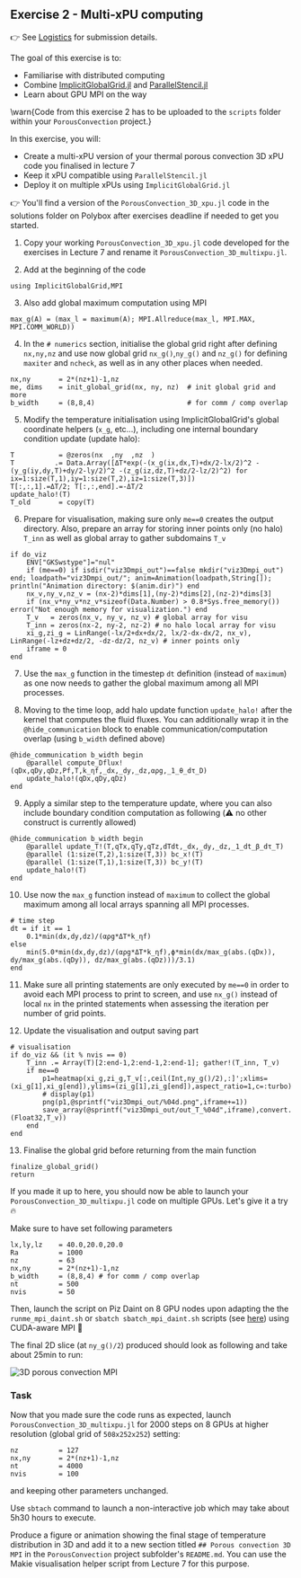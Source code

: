 <!--This file was generated, do not modify it.-->
## Exercise 2 - **Multi-xPU computing**

👉 See [Logistics](/logistics/#submission) for submission details.

The goal of this exercise is to:
- Familiarise with distributed computing
- Combine [ImplicitGlobalGrid.jl](https://github.com/eth-cscs/ImplicitGlobalGrid.jl) and [ParallelStencil.jl](https://github.com/omlins/ParallelStencil.jl)
- Learn about GPU MPI on the way

\warn{Code from this exercise 2 has to be uploaded to the `scripts` folder within your `PorousConvection` project.}

In this exercise, you will:
- Create a multi-xPU version of your thermal porous convection 3D xPU code you finalised in lecture 7
- Keep it xPU compatible using `ParallelStencil.jl`
- Deploy it on multiple xPUs using `ImplicitGlobalGrid.jl`

👉 You'll find a version of the `PorousConvection_3D_xpu.jl` code in the solutions folder on Polybox after exercises deadline if needed to get you started.

1. Copy your working `PorousConvection_3D_xpu.jl` code developed for the exercises in Lecture 7 and rename it `PorousConvection_3D_multixpu.jl`.

2. Add at the beginning of the code

````julia:ex1
using ImplicitGlobalGrid,MPI
````

3. Also add global maximum computation using MPI

````julia:ex2
max_g(A) = (max_l = maximum(A); MPI.Allreduce(max_l, MPI.MAX, MPI.COMM_WORLD))
````

4. In the `# numerics` section, initialise the global grid right after defining `nx,ny,nz` and use now global grid `nx_g()`,`ny_g()` and `nz_g()` for defining `maxiter` and `ncheck`, as well as in any other places when needed.

````julia:ex3
nx,ny       = 2*(nz+1)-1,nz
me, dims    = init_global_grid(nx, ny, nz)  # init global grid and more
b_width     = (8,8,4)                       # for comm / comp overlap
````

5. Modify the temperature initialisation using ImplicitGlobalGrid's global coordinate helpers (`x_g`, etc...), including one internal boundary condition update (update halo):

````julia:ex4
T           = @zeros(nx  ,ny  ,nz  )
T          .= Data.Array([ΔT*exp(-(x_g(ix,dx,T)+dx/2-lx/2)^2 -(y_g(iy,dy,T)+dy/2-ly/2)^2 -(z_g(iz,dz,T)+dz/2-lz/2)^2) for ix=1:size(T,1),iy=1:size(T,2),iz=1:size(T,3)])
T[:,:,1].=ΔT/2; T[:,:,end].=-ΔT/2
update_halo!(T)
T_old       = copy(T)
````

6. Prepare for visualisation, making sure only `me==0` creates the output directory. Also, prepare an array for storing inner points only (no halo) `T_inn` as well as global array to gather subdomains `T_v`

````julia:ex5
if do_viz
    ENV["GKSwstype"]="nul"
    if (me==0) if isdir("viz3Dmpi_out")==false mkdir("viz3Dmpi_out") end; loadpath="viz3Dmpi_out/"; anim=Animation(loadpath,String[]); println("Animation directory: $(anim.dir)") end
    nx_v,ny_v,nz_v = (nx-2)*dims[1],(ny-2)*dims[2],(nz-2)*dims[3]
    if (nx_v*ny_v*nz_v*sizeof(Data.Number) > 0.8*Sys.free_memory()) error("Not enough memory for visualization.") end
    T_v   = zeros(nx_v, ny_v, nz_v) # global array for visu
    T_inn = zeros(nx-2, ny-2, nz-2) # no halo local array for visu
    xi_g,zi_g = LinRange(-lx/2+dx+dx/2, lx/2-dx-dx/2, nx_v), LinRange(-lz+dz+dz/2, -dz-dz/2, nz_v) # inner points only
    iframe = 0
end
````

7. Use the `max_g` function in the timestep `dt` definition (instead of `maximum`) as one now needs to gather the global maximum among all MPI processes.

8. Moving to the time loop, add halo update function `update_halo!` after the kernel that computes the fluid fluxes. You can additionally wrap it in the `@hide_communication` block to enable communication/computation overlap (using `b_width` defined above)

````julia:ex6
@hide_communication b_width begin
    @parallel compute_Dflux!(qDx,qDy,qDz,Pf,T,k_ηf,_dx,_dy,_dz,αρg,_1_θ_dτ_D)
    update_halo!(qDx,qDy,qDz)
end
````

9. Apply a similar step to the temperature update, where you can also include boundary condition computation as following (⚠️ no other construct is currently allowed)

````julia:ex7
@hide_communication b_width begin
    @parallel update_T!(T,qTx,qTy,qTz,dTdt,_dx,_dy,_dz,_1_dt_β_dτ_T)
    @parallel (1:size(T,2),1:size(T,3)) bc_x!(T)
    @parallel (1:size(T,1),1:size(T,3)) bc_y!(T)
    update_halo!(T)
end
````

10. Use now the `max_g` function instead of `maximum` to collect the global maximum among all local arrays spanning all MPI processes.

````julia:ex8
# time step
dt = if it == 1
    0.1*min(dx,dy,dz)/(αρg*ΔT*k_ηf)
else
    min(5.0*min(dx,dy,dz)/(αρg*ΔT*k_ηf),ϕ*min(dx/max_g(abs.(qDx)), dy/max_g(abs.(qDy)), dz/max_g(abs.(qDz)))/3.1)
end
````

11. Make sure all printing statements are only executed by `me==0` in order to avoid each MPI process to print to screen, and use `nx_g()` instead of local `nx` in the printed statements when assessing the iteration per number of grid points.

12. Update the visualisation and output saving part

````julia:ex9
# visualisation
if do_viz && (it % nvis == 0)
    T_inn .= Array(T)[2:end-1,2:end-1,2:end-1]; gather!(T_inn, T_v)
    if me==0
        p1=heatmap(xi_g,zi_g,T_v[:,ceil(Int,ny_g()/2),:]';xlims=(xi_g[1],xi_g[end]),ylims=(zi_g[1],zi_g[end]),aspect_ratio=1,c=:turbo)
        # display(p1)
        png(p1,@sprintf("viz3Dmpi_out/%04d.png",iframe+=1))
        save_array(@sprintf("viz3Dmpi_out/out_T_%04d",iframe),convert.(Float32,T_v))
    end
end
````

13. Finalise the global grid before returning from the main function

````julia:ex10
finalize_global_grid()
return
````

If you made it up to here, you should now be able to launch your `PorousConvection_3D_multixpu.jl` code on multiple GPUs. Let's give it a try 🔥

Make sure to have set following parameters

````julia:ex11
lx,ly,lz    = 40.0,20.0,20.0
Ra          = 1000
nz          = 63
nx,ny       = 2*(nz+1)-1,nz
b_width     = (8,8,4) # for comm / comp overlap
nt          = 500
nvis        = 50
````

Then, launch the script on Piz Daint on 8 GPU nodes upon adapting the the `runme_mpi_daint.sh` or `sbatch sbatch_mpi_daint.sh` scripts (see [here](/software_install/#cuda-aware_mpi_on_piz_daint)) using CUDA-aware MPI 🚀

The final 2D slice (at `ny_g()/2`) produced should look as following and take about 25min to run:

![3D porous convection MPI](../assets/literate_figures/l8_ex2_porous_convect_mpi_sl.png)

### Task

Now that you made sure the code runs as expected, launch `PorousConvection_3D_multixpu.jl` for 2000 steps on 8 GPUs at higher resolution (global grid of `508x252x252`) setting:

````julia:ex12
nz          = 127
nx,ny       = 2*(nz+1)-1,nz
nt          = 4000
nvis        = 100
````

and keeping other parameters unchanged.

Use `sbtach` command to launch a non-interactive job which may take about 5h30 hours to execute.

Produce a figure or animation showing the final stage of temperature distribution in 3D and add it to a new section titled `## Porous convection 3D MPI` in the `PorousConvection` project subfolder's `README.md`. You can use the Makie visualisation helper script from Lecture 7 for this purpose.

